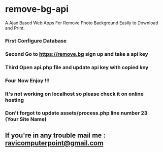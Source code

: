 # remove-bg-api
A Ajax Based Web Apps For Remove Photo Background Easily to Download and Print.
### First Configure Database
### Second Go to https://remove.bg sign up and take a api key
### Third Open api.php file and update api key with copied key
### Four Now Enjoy !!!
### It's not working on localhost so please check it on online hosting
### Don't forgot to update assets/process.php line number 23 (Your Site Name)
## If you're in any trouble mail me : ravicomputerpoint@gmail.com


